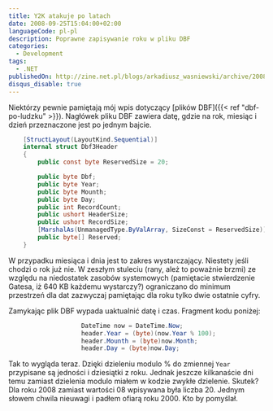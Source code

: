 ```yaml
---
title: Y2K atakuje po latach
date: 2008-09-25T15:04:00+02:00
languageCode: pl-pl
description: Poprawne zapisywanie roku w pliku DBF
categories:
  - Development
tags:
  - .NET
publishedOn: http://zine.net.pl/blogs/arkadiusz_wasniewski/archive/2008/09/25/y2k-atakuje-po-latach.aspx
disqus_disable: true
---
```


Niektórzy pewnie pamiętają mój wpis dotyczący [plików DBF]({{< ref "dbf-po-ludzku" >}}). Nagłówek pliku DBF zawiera datę, gdzie na rok, miesiąc i dzień przeznaczone jest po jednym bajcie.

```csharp
    [StructLayout(LayoutKind.Sequential)]
    internal struct Dbf3Header
    {
        public const byte ReservedSize = 20;

        public byte Dbf;
        public byte Year;
        public byte Mounth;
        public byte Day;
        public int RecordCount;
        public ushort HeaderSize;
        public ushort RecordSize;
        [MarshalAs(UnmanagedType.ByValArray, SizeConst = ReservedSize)]
        public byte[] Reserved;
    }
```

W przypadku miesiąca i dnia jest to zakres wystarczający. Niestety jeśli chodzi o rok już nie. W zeszłym stuleciu (rany, ależ to poważnie brzmi) ze względu na niedostatek zasobów systemowych (pamiętacie stwierdzenie Gatesa, iż 640 KB każdemu wystarczy?) ograniczano do minimum przestrzeń dla dat zazwyczaj pamiętając dla roku tylko dwie ostatnie cyfry.

Zamykając plik DBF wypada uaktualnić datę i czas. Fragment kodu poniżej:

```csharp
                    DateTime now = DateTime.Now;
                    header.Year = (byte)(now.Year % 100);
                    header.Mounth = (byte)now.Month;
                    header.Day = (byte)now.Day;
```

Tak to wygląda teraz. Dzięki dzieleniu modulo % do zmiennej `Year` przypisane są jedności i dziesiątki z roku. Jednak jeszcze kilkanaście dni temu zamiast dzielenia modulo miałem w kodzie zwykłe dzielenie. Skutek? Dla roku 2008 zamiast wartości 08 wpisywana była liczba 20. Jednym słowem chwila nieuwagi i padłem ofiarą roku 2000. Kto by pomyślał.